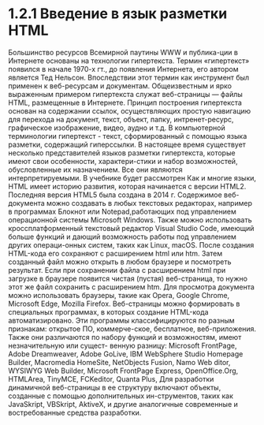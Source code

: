 # 1.2.1 Введение в язык разметки HTML
Большинство ресурсов Всемирной паутины WWW и публика-ции в Интернете основаны на технологии гипертекста. Термин «гипертекст» появился в начале 1970-х гт., до появления Интернета, его автором является Тед Нельсон. Впоследствии этот термин как инструмент был применен к веб-ресурсам и документам. Общеизвестным и ярко выраженным примером гипертекста служат веб-страницы — файлы HTML, размещенные в Интернете. Принцип построения гипертекста основан на содержании ссылок, осуществляющих простую навигацию для перехода на документ, текст, объект, папку, интренет-ресурс, графическое изображение, видео, аудно и т.д.
В компьютерной терминологии гипертекст - текст, сформированный с помощью языка разметки, содержащий гиперссылки.
В настоящее время существует несколько представителей языков разметки гипертекста, которые имеют свои особенности, характери-стики и набор возможностей, обусловленные их назначением. Все они являются интерпретируемыми. В учебнике будет рассмотрен Как и многие языки, HTML имеет историю развития, которая начинается с версии HTML2. Последняя версия HTML5 была создана в 2014 г.
Содержимое веб-документа можно создавать в любых текстовых редакторах, например в программах Блокнот или Notepad,работающих под управлением операционной системы Microsoft
Windows. Также можно использовать кроссплатформенный текстовый редактор Visual Studio Code, имеющий больше функций и дающий возможность работы под управлением других операци-онных систем, таких как Linux, macOS.
После создания HTML-кода его сохраняют с расширением html или htm. Затем созданный файл можно открыть в любом браузере и посмотреть результат. Если при сохранении файла с расширением html при загрузке в браузере появится чистая (пустая) веб-страница, то нужно этот же файл сохранить с расширением htm.
Для просмотра документа можно использовать браузеры, такие как
Opera, Google Chrome, Microsoft Edge, Mozilla Firefox.
Веб-страницы можно формировать в специальных программах, в которых создание HTML-кода автоматизировано. Эти программы классифицируются по разным признакам: открытое ПО, коммерче-ское, бесплатное, веб-приложения. Также они различаются по набору функций и возможностям, имеют незначительную или сущест-
венную разницу: Microsoft FrontPage, Adobe Dreamweaver,
Adobe GoLive, IBM WebSphere Studio Homepage Builder, Macromedia HomeSite, NetObjects Fusion, Namo Web ditor, WYSIWYG Web Builder, Microsoft FrontPage Express, OpenOffice.Org, HTMLArea, TinyMCE, FCKeditor, Quanta Plus,
Для разработки динамичной веб-страницы в ее структуру включают объекты, созданные с помощью дополнительных ин-струментов, таких как JavaSkript, VBSkript, AktiveX, и другие аналогичные современные и востребованные средства разработки.
